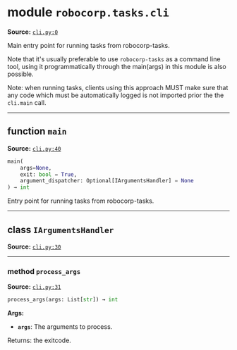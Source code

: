 <!-- markdownlint-disable -->

# module `robocorp.tasks.cli`

**Source:** [`cli.py:0`](https://github.com/robocorp/robocorp/tree/master/tasks/src/robocorp/tasks/cli.py#L0)

Main entry point for running tasks from robocorp-tasks.

Note that it's usually preferable to use `robocorp-tasks` as a command line tool, using it programmatically through the main(args) in this module is also possible.

Note: when running tasks, clients using this approach MUST make sure that any code which must be automatically logged is not imported prior the the `cli.main` call.

______________________________________________________________________

## function `main`

**Source:** [`cli.py:40`](https://github.com/robocorp/robocorp/tree/master/tasks/src/robocorp/tasks/cli.py#L40)

```python
main(
    args=None,
    exit: bool = True,
    argument_dispatcher: Optional[IArgumentsHandler] = None
) → int
```

Entry point for running tasks from robocorp-tasks.

______________________________________________________________________

## class `IArgumentsHandler`

**Source:** [`cli.py:30`](https://github.com/robocorp/robocorp/tree/master/tasks/src/robocorp/tasks/cli.py#L30)

______________________________________________________________________

### method `process_args`

**Source:** [`cli.py:31`](https://github.com/robocorp/robocorp/tree/master/tasks/src/robocorp/tasks/cli.py#L31)

```python
process_args(args: List[str]) → int
```

**Args:**

- <b>`args`</b>:  The arguments to process.

Returns: the exitcode.
